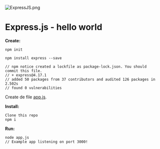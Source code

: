 ![ExpressJS.png](ExpressJS.png)

# Express.js - hello world

__Create:__

    npm init

    npm install express --save

    // npm notice created a lockfile as package-lock.json. You should commit this file.
    // + express@4.17.1
    // added 50 packages from 37 contributors and audited 126 packages in 2.502s
    // found 0 vulnerabilities


Create de file [app.js](app.js).

__Install:__

    Clone this repo
    npm i

__Run:__

    node app.js
    // Example app listening on port 3000!


